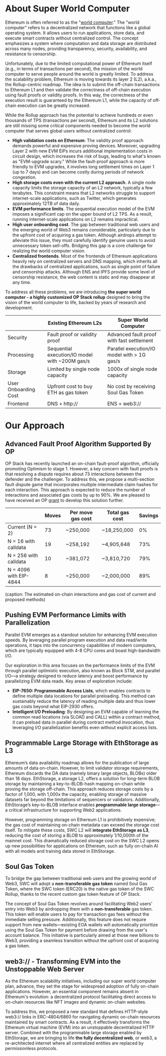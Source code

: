 # About Super World Computer

Ethereum is often referred to as the "[world computer](https://www.youtube.com/watch?v=j23HnORQXvs)." The "world computer" refers to a decentralized network that functions like a global operating system. It allows users to run applications, store data, and execute smart contracts without centralized control. The concept emphasizes a system where computation and data storage are distributed across many nodes, providing transparency, security, availability, and resistance to censorship.

Unfortunately, due to the limited computational power of Ethereum itself (e.g., in terms of transactions per second), the mission of the world computer to serve people around the world is greatly limited. To address the scalability problem, Ethereum is moving towards its layer 2 (L2), a.k.a., the Rollup-centric roadmap.  The idea is to submit the off-chain transactions to Ethereum L1 and then validate the correctness of off-chain execution using fault proofs or validity proofs.  In this way, the correctness of the execution result is guaranteed by the Ethereum L1, while the capacity of off-chain execution can be greatly increased. 

While the Rollup approach has the potential to achieve hundreds or even thousands of TPS (transactions per second), Ethereum and its L2 solutions are still missing some critical components needed to become the world computer that serves global users without centralized control:

- **High validation costs on Ethereum**: The validity proof approach demands powerful and expensive proving devices. Moreover, upgrading Layer 2 with new EVM EIPs incurs additional implementation costs in circuit design, which increases the risk of bugs, leading to what's known as "EVM-upgrade scary." While the fault-proof approach is more friendly to EVM upgrades, it involves long settlement times on Layer 1 (up to 7 days) and can become costly during periods of network congestion.
- **High storage costs even with the current L2 approach**. A single node capacity limits the storage capacity of an L2 network, typically a few terabytes.  This constraint means that L2 networks struggle to support internet-scale applications, such as Twitter, which generates approximately 12TB of data daily.
- **EVM performance limits**. The sequential execution model of the EVM imposes a significant cap on the upper bound of L2 TPS. As a result, running internet-scale applications on L2 remains impractical.
- **High user onboarding cost**. The gap between traditional web users and the emerging world of Web3 remains considerable, particularly due to the upfront cost of acquiring a gas token. Although airdrops attempt to alleviate this issue, they must carefully identify genuine users to avoid unnecessary token sell-offs. Bridging this gap is a core challenge for realizing the world computer vision.
- **Centralized frontends**. Most of the frontends of Ethereum applications heavily rely on centralized servers and DNS mapping, which inherits all the drawbacks of centralized applications, such as single point of failure and censorship attacks. Although ENS and IPFS provide some level of censorship resistance, the web content is static and may disappear at any time.

To address all these problems, we are introducing **the super world computer - a highly customized OP Stack rollup** designed to bring the vision of the world computer to life, backed by years of research and development.

|                      | Existing Ethereum L2s                          | Super World Computer                        |
| -------------------- | ---------------------------------------------- | ------------------------------------------- |
| Security             | Fault proof or validity proof                  | Advanced fault proof with fast settlement   |
| Processing           | Sequential execution/IO model with ~200M gas/s | Parallel execution/IO model with > 1G gas/s |
| Storage              | Limited by single node capacity                | 1000x of single node capacity               |
| User Onboarding Cost | Upfront cost to buy ETH as gas token           | No cost by receiving Soul Gas Token         |
| Frontend             | DNS + http://                                  | ENS + web3://                               |

# Our Approach

## Advanced Fault Proof Algorithm Supported By OP

OP Stack has recently launched an on-chain fault-proof algorithm, officially promoting Optimism to stage 1.  However, a key concern with fault proofs is that resolving a dispute requires about 73 interactions between the defender and the challenger. To address this, we propose a multi-section fault dispute game that incorporates multiple intermediate claim hashes for each interaction. This approach is expected to reduce the number of interactions and associated gas costs by up to 90%. We are pleased to have received an OP [grant](https://app.charmverse.io/op-grants/page-29596258544520615) to develop this solution further.

|                        | Moves | Per move gas cost | Total gas cost | Savings |
| ---------------------- | ----- | ----------------- | -------------- | ------- |
| Current (N = 2)        | 73    | ~250,000          | ~18,250,000    | 0%      |
| N = 16 with calldata   | 19    | ~258,192          | ~4,905,648     | 73%     |
| N = 256 with calldata  | 10    | ~381,072          | ~3,810,720     | 79%     |
| N = 4096 with EIP-4844 | 8     | ~250,000          | ~2,000,000     | 89%     |

(caption: The estimated on-chain interactions and gas cost of current and proposed methods)

## Pushing EVM Performance Limits with Parallelization

Parallel EVM emerges as a standout solution for enhancing EVM execution speeds. By leveraging parallel program execution and data read/write operations, it taps into the concurrency capabilities of modern computers, which are typically equipped with 4-8 CPU cores and boast high-bandwidth I/O.

Our exploration in this area focuses on the performance limits of the EVM through parallel optimistic execution, also known as Block STM, and parallel I/O—a strategy designed to reduce latency and boost performance by parallelizing EVM data reads. Key areas of exploration include:

- **EIP-7650: Programmable Access Lists**, which enables contracts to define multiple data locations for parallel preloading. This method can sustainably reduce the latency of reading multiple data and thus lower gas costs beyond what EIP-2930 offers.
- **Intelligent I/O Preloading**: By designing an EVM capable of learning the common read locations (via SLOAD and CALL) within a contract method, it can preload data in parallel during contract method invocation, thus leveraging I/O parallelization benefits even without explicit access lists.

## Programmable Large Storage with EthStorage as L3

Ethereum’s data availability roadmap allows for the publication of large amounts of data on-chain. However, to limit validator storage requirements, Ethereum discards the DA data (namely binary large objects, BLOBs) older than 18 days. EthStorage, a storage L2, offers a solution for long-term BLOB storage by maintaining a key-to-BLOB-hash mapping on-chain while proving the storage off-chain. This approach reduces storage costs by a factor of 1,000, with 1,000x the capacity, enabling storage of massive datasets far beyond the limitations of sequencers or validators. Additionally, EthStorage’s key-to-BLOB interface enables **programmable large storage**—a critical infrastructure for supporting Web2 applications.

However, programming storage on Ethereum L1 is prohibitively expensive; the gas cost of maintaining on-chain metadata can exceed the storage cost itself. To mitigate these costs, SWC L2 will **integrate EthStorage as L3**, reducing the cost of storing a BLOB to approximately 1/10,000th of the mainnet cost. This dramatically reduced storage cost on the SWC L2 opens up new possibilities for applications on Ethereum, such as fully on-chain AI with all models and training data stored in EthStorage.

## Soul Gas Token

To bridge the gap between traditional web users and the growing world of Web3, SWC will adopt a **non-transferable gas token** named Soul Gas Token, where the SWC token (ERC20) is the native gas token of the SWC Rollup, thanks to the recent custom gas token feature of OP Stack.

The concept of Soul Gas Token revolves around facilitating Web2 users' entry into Web3 by airdropping them with a **non-transferable** gas token. This token will enable users to pay for transaction gas fees without the immediate selling pressure. Additionally, this feature does not require support from new wallets—existing EOA wallets will automatically prioritize using the Soul Gas Token for payment before drawing from the user's account balance. This initiative is particularly aimed at those new billions to Web3, providing a seamless transition without the upfront cost of acquiring a gas token.

## web3:// - Transforming EVM into the Unstoppable Web Server

As the Ethereum scalability initiatives, including our super world computer plan, advance, they set the stage for widespread adoption of fully on-chain applications. However, an essential component remains absent in Ethereum's evolution: a decentralized protocol facilitating direct access to on-chain resources like NFT images and dynamic on-chain websites.

To address this, we proposed a new standard that defines HTTP-style web3:// links in ERC-4804/6860 for navigating dynamic on-chain resources maintained by smart contracts. As a result, it effectively transforms the Ethereum virtual machine (EVM) into an unstoppable decentralized HTTP server. Combined with the programmable large storage enabled by EthStorage, we are bringing to life **the fully decentralized web**, or web3,  a re-architected internet where all centralized entities are replaced by permissionless protocols.
